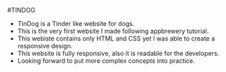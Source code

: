 #TINDOG

- TinDog is a Tinder like website for dogs.
- This is the very first website I made following appbrewery tutorial.
- This webiste contains only HTML and CSS yet I was able to create a  responsive design.
- This website is fully responsive, also it is readable for the developers.
- Looking forward to put more complex concepts into practice.